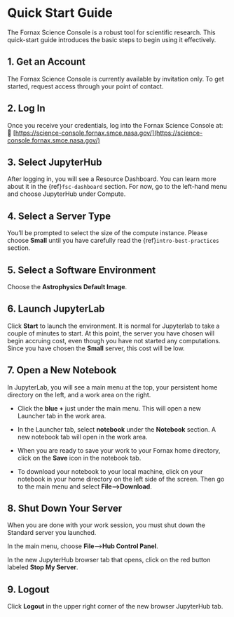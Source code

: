 # Quick Start Guide

The Fornax Science Console is a robust tool for scientific research. This quick-start guide introduces the basic steps to begin using it effectively.

## 1. Get an Account
The Fornax Science Console is currently available by invitation only. To get started, request access through your point of contact.

## 2. Log In
Once you receive your credentials, log into the Fornax Science Console at:
🔗 [https://science-console.fornax.smce.nasa.gov/](https://science-console.fornax.smce.nasa.gov/)

## 3. Select JupyterHub

After logging in, you will see a Resource Dashboard. You can learn more about it in the {ref}`fsc-dashboard` section.
For now, go to the left-hand menu and choose JupyterHub under Compute.

## 4. Select a Server Type
You’ll be prompted to select the size of the compute instance. Please choose **Small** until you have carefully read the {ref}`intro-best-practices` section.

## 5. Select a Software Environment

Choose the **Astrophysics Default Image**.

## 6. Launch JupyterLab

Click **Start** to launch the environment. It is normal for Jupyterlab to take a couple of minutes to start. At this point, the server you have chosen will begin accruing cost, even though you have not started any computations. Since you have chosen the **Small** server, this cost will be low.

## 7. Open a New Notebook
In JupyterLab, you will see a main menu at the top, your persistent home directory on the left, and a work area on the right.

- Click the **blue +** just under the main menu. This will open a new Launcher tab in the work area.

- In the Launcher tab, select **notebook** under the **Notebook** section. A new notebook tab will open in the work area.

- When you are ready to save your work to your Fornax home directory, click on the **Save** icon in the notebook tab.

- To download your notebook to your local machine, click on your notebook in your home directory on the left side of the screen. Then go to the main menu and select **File-->Download**.

## 8. Shut Down Your Server

When you are done with your work session, you must shut down the Standard server you launched.

In the main menu, choose **File**-->**Hub Control Panel**.

In the new JupyterHub browser tab that opens, click on the red button labeled **Stop My Server**.


## 9. Logout

Click **Logout** in the upper right corner of the new browser JupyterHub tab.
